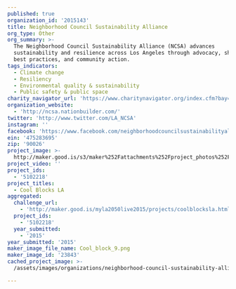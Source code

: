 ```yaml
---
published: true
organization_id: '2015143'
title: Neighborhood Council Sustainability Alliance
org_type: Other
org_summary: >-
  The Neighborhood Council Sustainability Alliance (NCSA) advances
  sustainability and resilience across Los Angeles through advocacy, sharing of
  best practices, and community action.
tags_indicators:
  - Climate change
  - Resiliency
  - Environmental quality & sustainability
  - Public safety & public space
charity_navigator_url: 'https://www.charitynavigator.org/index.cfm?bay=search.profile&ein=475283695'
organization_website:
  - 'http://ncsa.nationbuilder.com/'
twitter: 'http://www.twitter.com/LA_NCSA'
instagram: ''
facebook: 'https://www.facebook.com/neighborhoodcouncilsustainabilityalliance'
ein: '475283695'
zip: '90026'
project_image: >-
  http://maker.good.is/s3/maker%252Fattachments%252Fproject_photos%252Fimages%252F23843%252Fdisplay%252FCool_block_9.png=c570x385
project_video: ''
project_ids:
  - '5102218'
project_titles:
  - Cool Blocks LA
aggregated:
  challenge_url:
    - 'http://maker.good.is/myla2050live2015/projects/coolblocksla.html'
  project_ids:
    - '5102218'
  year_submitted:
    - '2015'
year_submitted: '2015'
maker_image_file_name: Cool_block_9.png
maker_image_id: '23843'
cached_project_image: >-
  /assets/images/organizations/neighborhood-council-sustainability-alliance/maker.good.is/s3/maker%252Fattachments%252Fproject_photos%252Fimages%252F23843%252Fdisplay%252FCool_block_9.png=c570x385.png

---
```

